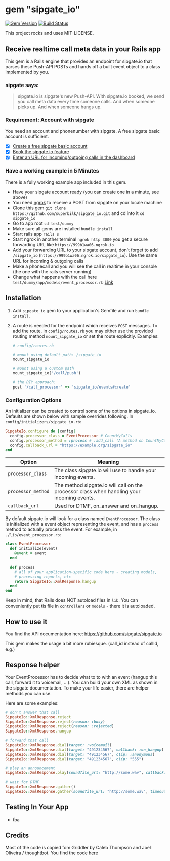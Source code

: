 # gem "sipgate_io"
[![Gem Version](https://badge.fury.io/rb/sipgate_io.svg)](https://badge.fury.io/rb/sipgate_io)
[![Build Status](https://travis-ci.org/superbilk/sipgate_io.svg?branch=master)](https://travis-ci.org/superbilk/sipgate_io)

This project rocks and uses MIT-LICENSE.

## Receive realtime call meta data in your Rails app

This gem is a Rails engine that provides an endpoint for sipgate.io that parses these Push-API POSTs and hands off a
built event object to a class implemented by you.

### sipgate says:

> sipgate.io is sipgate's new Push-API. With sipgate.io booked, we send you call meta data every time someone calls. And when someone picks up. And when someone hangs up.

### Requirement: Account with sipgate

You need an account and phonenumber with sipgate. A free sipgate basic account is sufficient.

* [x] [Create a free sipgate basic account](https://www.sipgate.de/go)
* [x] [Book the sipgate.io feature](https://www.sipgate.de/go/feature-store/sipgate.io)
* [x] [Enter an URL for incoming/outgoing calls in the dashboard](https://www.sipgate.de/go/dashboard)

### Have a working example in 5 Minutes

There is a fully working example app included in this gem.

* Have your sipgate account ready (you can create one in a minute, see above)
* You need [ngrok](https://ngrok.com/) to receive a POST from sipgate on your locale machine
* Clone this gem `git clone https://github.com/superbilk/sipgate_io.git` and cd into it `cd sipgate_io`
* Go to app root `cd test/dummy`
* Make sure all gems are installed `bundle install`
* Start rails app `rails s`
* Start ngrok in another terminal `ngrok http 3000` you get a secure forwarding URL like `https://999b1wa06.ngrok.io`
* Add your forwarding URL to your sipgate account, don't forget to add `/sipgate_io` (`https://999b1wa06.ngrok.io/sipgate_io`). Use the same URL for incoming & outgoing calls
* Make a phonecall and you will see the call in realtime in your console (the one with the rails server running)
* Change what happens with the call here `test/dummy/app/models/event_processor.rb` [Link](https://github.com/superbilk/sipgate_io/blob/master/test/dummy/app/models/event_processor.rb)

## Installation

1. Add `sipgate_io` gem to your application's Gemfile
   and run `bundle install`.

2. A route is needed for the endpoint which receives `POST` messages. To add the
   route, in `config/routes.rb` you may either use the provided routing method
   `mount_sipgate_io` or set the route explicitly. Examples:

   ```ruby
   # config/routes.rb

   # mount using default path: /sipgate_io
   mount_sipgate_io

   # mount using a custom path
   mount_sipgate_io('/call/push')

   # the DIY approach:
   post '/call_processor' => 'sipgate_io/events#create'
   ```

### Configuration Options

An initializer can be created to control some of the options in sipgate_io.
Defaults are shown below with sample overrides following. In
`config/initializers/sipgate_io.rb`:

```ruby
SipgateIo.configure do |config|
  config.processor_class = EventProcessor # CountMyCalls
  config.processor_method = :process # :add_call (A method on CountMyCalls)
  config.callback_url = "https://example.org/sipgate_io"
end
```

| Option             | Meaning
| ------             | -------
| `processor_class`  | The class sipgate.io will use to handle your incoming events.
| `processor_method` | The method sipgate.io will call on the processor class when handling your incoming events.
| `callback_url`     | Used for DTMF, on_answer and on_hangup.

By default sipgate.io will look for a class named `EventProcessor`. The class is
initialized with a event object representing the event, and has a `process` method to actually process the event.
For example, in `./lib/event_processor.rb`:

```ruby
class EventProcessor
  def initialize(event)
    @event = event
  end

  def process
    # all of your application-specific code here - creating models,
    # processing reports, etc
    return SipgateIo::XmlResponse.hangup
  end
end
```

Keep in mind, that Rails does NOT autoload files in `lib`. You can conveniently put tis file in `controllers` or `models` - there it is autoloaded.


## How to use it

You find the API documentation here: https://github.com/sipgate/sipgate.io

This gem makes the usage a bit more rubiesque. (call_id instead of callId, e.g.)

## Response helper

Your EventProcessor has to decide what to to with an event (hangup this call, forward it to voicemail, ...). You can build your own XML as shown in the sipgate documentation. To make your life easier, there are helper methods you can use.

Here are some examples:

```ruby
# don't answer that call
SipgateIo::XmlResponse.reject
SipgateIo::XmlResponse.reject(reason: :busy)
SipgateIo::XmlResponse.reject(reason: :rejected)
SipgateIo::XmlResponse.hangup

# forward that call
SipgateIo::XmlResponse.dial(target: :voicemail)
SipgateIo::XmlResponse.dial(target: "491234567", callback: :on_hangup)
SipgateIo::XmlResponse.dial(target: "491234567", clip: :anonymous)
SipgateIo::XmlResponse.dial(target: "491234567", clip: "555")

# play an announcement
SipgateIo::XmlResponse.play(soundfile_url: "http://some.wav", callback: :on_answer)

# wait for DTMF
SipgateIo::XmlResponse.gather()
SipgateIo::XmlResponse.gather(soundfile_url: "http://some.wav", timeout: 5000, callback: :on_hangup)
```

## Testing In Your App

* tba

## Credits

Most of the code is copied fom Griddler by Caleb Thompson and Joel Oliveira / thoughtbot.
You find the code [here](https://github.com/thoughtbot/griddler)
